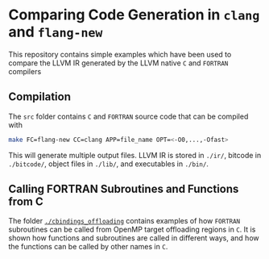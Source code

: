 # Comparing Code Generation in `clang` and `flang-new`
This repository contains simple examples which have been used to compare the LLVM IR generated by the LLVM native `C` and `FORTRAN` compilers

## Compilation
The `src` folder contains `C` and `FORTRAN` source code that can be compiled with
```bash
make FC=flang-new CC=clang APP=file_name OPT=<-O0,...,-Ofast>
```
This will generate multiple output files. LLVM IR is stored in `./ir/`, bitcode in `./bitcode/`, object files in `./lib/`, and executables in `./bin/`.

## Calling FORTRAN Subroutines and Functions from C
The folder [`./cbindings_offloading`](https://github.com/AntonRydahl/flangtests/tree/main/cbindings_offloading) contains examples of how `FORTRAN` subroutines can be called from OpenMP target offloading regions in `C`. It is shown how functions and subroutines are called in different ways, and how the functions can be called by other names in `C`.

